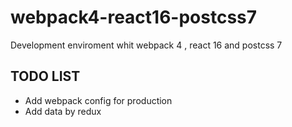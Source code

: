 # webpack4-react16-postcss7
Development enviroment whit webpack 4 , react 16 and postcss 7


## TODO LIST
- Add webpack config for production
- Add data by redux 